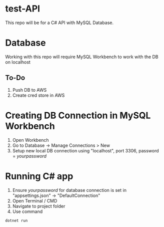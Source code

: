 # test-API
This repo will be for a C# API with MySQL Database. 

# Database
Working with this repo will require MySQL Workbench to work with the DB on localhost
## To-Do
1. Push DB to AWS
2. Create cred store in AWS 

# Creating DB Connection in MySQL Workbench
1. Open Workbench
2. Go to Database -> Manage Connections > New
3. Setup new local DB connection using "localhost", port 3306, password = _yourpassword_
# Running C# app 
1. Ensure _yourpassword_ for database connection is set in "appsettings.json" -> "DefaultConnection"
2. Open Terminal / CMD
3. Navigate to project folder
4. Use command

~~~
dotnet run
~~~
